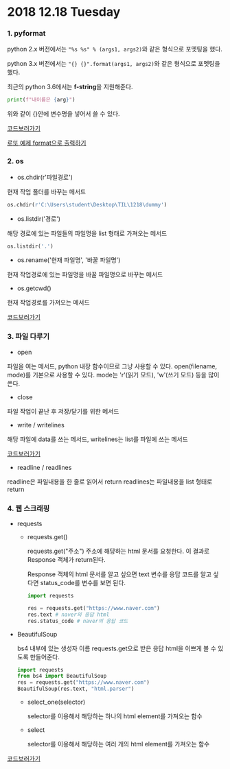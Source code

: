 # 2018 12.18 Tuesday

### 1. pyformat

python 2.x 버전에서는 `"%s %s" % (args1, args2)`와 같은 형식으로 포멧팅을 했다.

python 3.x 버전에서는 `"{} {}".format(args1, args2)`와 같은 형식으로 포멧팅을 했다.

최근의 python 3.6에서는 **f-string**을 지원해준다.

```python
print(f"내이름은 {arg}")
```
위와 같이 {}안에 변수명을 넣어서 쓸 수 있다.

[코드보러가기](pyformat.py)

[로또 예제 format으로 출력하기](lotto.py)

### 2. os

- os.chdir(r'파일경로')

현재 작업 폴더를 바꾸는 메서드

```python
os.chdir(r'C:\Users\student\Desktop\TIL\1218\dummy')
```

- os.listdir('경로')

해당 경로에 있는 파일들의 파일명을 list 형태로 가져오는 메서드

```python
os.listdir('.')
```

- os.rename('현재 파일명', '바꿀 파일명')

현재 작업경로에 있는 파일명을 바꿀 파일명으로 바꾸는 메서드

- os.getcwd()

현재 작업경로를 가져오는 메서드

[코드보러가기](ch_name.py)

### 3. 파일 다루기

- open

파일을 여는 메서드, python 내장 함수이므로 그냥 사용할 수 있다.
open(filename, mode)를 기본으로 사용할 수 있다.
mode는 'r'(읽기 모드), 'w'(쓰기 모드) 등을 많이 쓴다.

- close

파일 작업이 끝난 후 저장/닫기를 위한 메서드

- write / writelines

해당 파일에 data를 쓰는 메서드, writelines는 list를 파일에 쓰는 메서드

[코드보러가기](make_txt.py)

- readline / readlines

readline은 파일내용을 한 줄로 읽어서 return
readlines는 파일내용을 list 형태로 return

### 4. 웹 스크래핑

- requests

    + requests.get()

        requests.get("주소")
        주소에 해당하는 html 문서를 요청한다.
        이 결과로 Response 객체가 return된다.

        Response 객체의 html 문서를 알고 싶으면 text 변수를 응답 코드를 알고 싶다면 status_code를 변수를 보면 된다.    
        
        ```python
        import requests

        res = requests.get("https://www.naver.com")
        res.text # naver의 응답 html 
        res.status_code # naver의 응답 코드
        ```
- BeautifulSoup
    
    bs4 내부에 있는 생성자 이름
    requests.get으로 받은 응답 html을 이쁘게 볼 수 있도록 만들어준다.

    ```python
    import requests
    from bs4 import BeautifulSoup
    res = requests.get("https://www.naver.com")
    BeautifulSoup(res.text, "html.parser")
    ```
    
    + select_one(selector)

        selector를 이용해서 해당하는 하나의 html element를 가져오는 함수

    + select
        
        selector를 이용해서 해당하는 여러 개의 html element를 가져오는 함수

[코드보러가기](scraping/index.py)